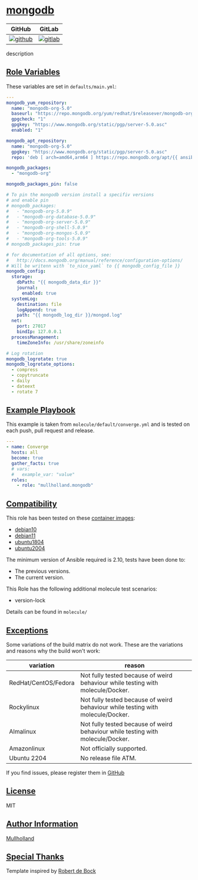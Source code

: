 # [mongodb](#mongodb)

|GitHub|GitLab|
|------|------|
|[![github](https://github.com/mullholland/ansible-role-mongodb/workflows/Ansible%20Molecule/badge.svg)](https://github.com/mullholland/ansible-role-mongodb/actions)|[![gitlab](https://gitlab.com/mullholland/ansible-role-mongodb/badges/main/pipeline.svg)](https://gitlab.com/mullholland/ansible-role-mongodb)|

description

## [Role Variables](#role-variables)

These variables are set in `defaults/main.yml`:
```yaml
---
mongodb_yum_repository:
  name: "mongodb-org-5.0"
  baseurl: "https://repo.mongodb.org/yum/redhat/$releasever/mongodb-org/5.0/x86_64/"
  gpgcheck: "1"
  gpgkey: "https://www.mongodb.org/static/pgp/server-5.0.asc"
  enabled: "1"

mongodb_apt_repository:
  name: "mongodb-org-5.0"
  gpgkey: "https://www.mongodb.org/static/pgp/server-5.0.asc"
  repo: 'deb [ arch=amd64,arm64 ] https://repo.mongodb.org/apt/{{ ansible_distribution | lower }} {{ ansible_distribution_release | lower }}/mongodb-org/5.0 {{ "multiverse" if ansible_distribution == "Ubuntu" else "main" }}'

mongodb_packages:
  - "mongodb-org"

mongodb_packages_pin: false

# To pin the mongodb version install a specifiv versions
# and enable pin
# mongodb_packages:
#   - "mongodb-org-5.0.9"
#   - "mongodb-org-database-5.0.9"
#   - "mongodb-org-server-5.0.9"
#   - "mongodb-org-shell-5.0.9"
#   - "mongodb-org-mongos-5.0.9"
#   - "mongodb-org-tools-5.0.9"
# mongodb_packages_pin: true

# for documentation of all options, see:
#   http://docs.mongodb.org/manual/reference/configuration-options/
# Will be writenn with `to_nice_yaml` to {{ mongodb_config_file }}
mongodb_config:
  storage:
    dbPath: "{{ mongodb_data_dir }}"
    journal:
      enabled: true
  systemLog:
    destination: file
    logAppend: true
    path: "{{ mongodb_log_dir }}/mongod.log"
  net:
    port: 27017
    bindIp: 127.0.0.1
  processManagement:
    timeZoneInfo: /usr/share/zoneinfo

# Log rotation
mongodb_logrotate: true
mongodb_logrotate_options:
  - compress
  - copytruncate
  - daily
  - dateext
  - rotate 7
```


## [Example Playbook](#example-playbook)

This example is taken from `molecule/default/converge.yml` and is tested on each push, pull request and release.
```yaml
---
- name: Converge
  hosts: all
  become: true
  gather_facts: true
  # vars:
  #   example_var: "value"
  roles:
    - role: "mullholland.mongodb"
```





## [Compatibility](#compatibility)

This role has been tested on these [container images](https://hub.docker.com/u/mullholland):

-   [debian10](https://hub.docker.com/r/mullholland/docker-molecule-debian10)
-   [debian11](https://hub.docker.com/r/mullholland/docker-molecule-debian11)
-   [ubuntu1804](https://hub.docker.com/r/mullholland/docker-molecule-ubuntu1804)
-   [ubuntu2004](https://hub.docker.com/r/mullholland/docker-molecule-ubuntu2004)

The minimum version of Ansible required is 2.10, tests have been done to:

-   The previous versions.
-   The current version.

This Role has the following additional molecule test scenarios:
-   version-lock

Details can be found in ```molecule/```


## [Exceptions](#exceptions)

Some variations of the build matrix do not work. These are the variations and reasons why the build won't work:

| variation                 | reason                 |
|---------------------------|------------------------|
| RedHat/CentOS/Fedora | Not fully tested because of weird behaviour while testing with molecule/Docker. |
| Rockylinux | Not fully tested because of weird behaviour while testing with molecule/Docker. |
| Almalinux | Not fully tested because of weird behaviour while testing with molecule/Docker. |
| Amazonlinux | Not officially supported. |
| Ubuntu 2204 | No release file ATM. |


If you find issues, please register them in [GitHub](https://github.com/mullholland/ansible-role-mongodb/issues)

## [License](#license)

MIT


## [Author Information](#author-information)

[Mullholland](https://github.com/mullholland)

## [Special Thanks](#special-thanks)

Template inspired by [Robert de Bock](https://github.com/robertdebock)
